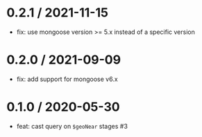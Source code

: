 0.2.1 / 2021-11-15
===================
 * fix: use mongoose version >= 5.x instead of a specific version

0.2.0 / 2021-09-09
===================
 * fix: add support for mongoose v6.x

0.1.0 / 2020-05-30
===================
 * feat: cast query on `$geoNear` stages #3
